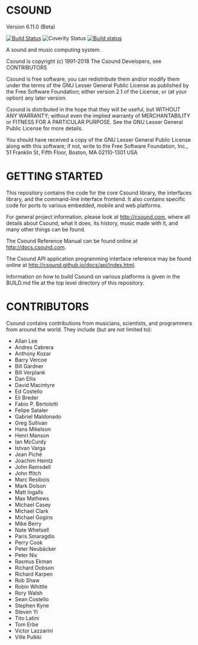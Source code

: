 # CSOUND
Version 6.11.0 (Beta)

[![Build Status](https://travis-ci.org/csound/csound.svg?branch=develop)](https://travis-ci.org/csound/csound)
![Coverity Status](https://scan.coverity.com/projects/1822/badge.svg)
[![Build status](https://ci.appveyor.com/api/projects/status/1qamc986774rsbjq/branch/develop?svg=true)](https://ci.appveyor.com/project/csound/csound/branch/develop)

A sound and music computing system.

Csound is copyright (c) 1991-2018 The Csound Developers, see CONTRIBUTORS

Csound is free software; you can redistribute them
and/or modify them under the terms of the GNU Lesser General Public
License as published by the Free Software Foundation; either
version 2.1 of the License, or (at your option) any later version.

Csound is distributed in the hope that they will be useful,
but WITHOUT ANY WARRANTY; without even the implied warranty of
MERCHANTABILITY or FITNESS FOR A PARTICULAR PURPOSE.  See the
GNU Lesser General Public License for more details.

You should have received a copy of the GNU Lesser General Public
License along with this software; if not, write to the Free Software
Foundation, Inc., 51 Franklin St, Fifth Floor, Boston, MA
02110-1301 USA

# GETTING STARTED

This repository contains the code for the core Csound library, the
interfaces library, and the command-line interface frontend. It also
contains specific code for ports to various embedded, mobile and web platforms.

For general project information, please look at http://csound.com,
where all details about Csound, what it does, its history, music
made with it, and many other things can be found.

The Csound Reference Manual can be found online at http://docs.csound.com.

The Csound API application programming interface reference 
may be found online at http://csound.github.io/docs/api/index.html.

Information on how to build Csound on various platforms is given in
the BUILD.md file at the top level directory of this repository.

# CONTRIBUTORS

Csound contains contributions from musicians, scientists, and programmers
from around the world. They include (but are not limited to):

* Allan Lee
* Andres Cabrera
* Anthony Kozar
* Barry Vercoe
* Bill Gardner
* Bill Verplank
* Dan Ellis
* David Macintyre
* Ed Costello
* Eli Breder
* Fabio P. Bertolotti
* Felipe Sataler
* Gabriel Maldonado
* Greg Sullivan
* Hans Mikelson
* Henri Manson
* Ian McCurdy
* Istvan Varga
* Jean Piché
* Joachim Heintz
* John Ramsdell
* John ffitch
* Marc Resibois
* Mark Dolson
* Matt Ingalls
* Max Mathews
* Michael Casey
* Michael Clark
* Michael Gogins
* Mike Berry
* Nate Whetsell
* Paris Smaragdis
* Perry Cook
* Peter Neubäcker
* Peter Nix
* Rasmus Ekman
* Richard Dobson
* Richard Karpen
* Rob Shaw
* Robin Whittle
* Rory Walsh
* Sean Costello
* Stephen Kyne
* Steven Yi
* Tito Latini
* Tom Erbe
* Victor Lazzarini
* Ville Pulkki
